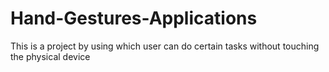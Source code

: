 # Hand-Gestures-Applications
This is a project by using which user can do certain tasks without touching the physical device
